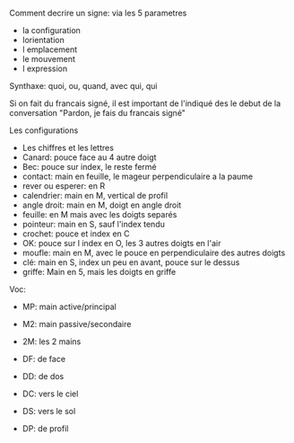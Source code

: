 Comment decrire un signe: via les 5 parametres
- la configuration
- lorientation
- l emplacement
- le mouvement
- l expression

Synthaxe: quoi, ou, quand, avec qui, qui

Si on fait du francais signé, il est important de l'indiqué des le debut de la conversation "Pardon, je fais du francais signé"

Les configurations

- Les chiffres et les lettres
- Canard: pouce face au 4 autre doigt
- Bec: pouce sur index, le reste fermé
- contact: main en feuille, le mageur perpendiculaire a la paume
- rever ou esperer: en R
- calendrier: main en M, vertical de profil
- angle droit: main en M, doigt en angle droit
- feuille: en M mais avec les doigts separés
- pointeur: main en S, sauf l'index tendu
- crochet: pouce et index en C
- OK: pouce sur l index en O, les 3 autres doigts en l'air
- moufle: main en M, avec le pouce en perpendiculaire des autres doigts
- clé: main en S, index un peu en avant, pouce sur le dessus
- griffe: Main en 5, mais les doigts en griffe

Voc:
- MP: main active/principal
- M2: main passive/secondaire
- 2M: les 2 mains

- DF: de face
- DD: de dos
- DC: vers le ciel
- DS: vers le sol
- DP: de profil
